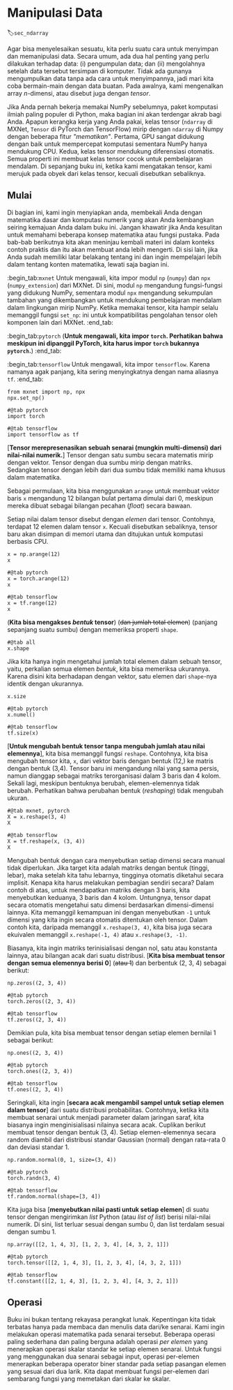 # Manipulasi Data
:label:`sec_ndarray`

Agar bisa menyelesaikan sesuatu, kita perlu suatu cara untuk menyimpan dan memanipulasi data.
Secara umum, ada dua hal penting yang perlu dilakukan terhadap data: (i) pengumpulan data;
dan (ii) mengolahnya setelah data tersebut tersimpan di komputer. Tidak ada gunanya mengumpulkan data
tanpa ada cara untuk menyimpannya, jadi mari kita coba bermain-main dengan data buatan.
Pada awalnya, kami mengenalkan array $n$-dimensi, atau disebut juga dengan *tensor*.

Jika Anda pernah bekerja memakai NumPy sebelumnya, paket komputasi ilmiah paling populer di Python,
maka bagian ini akan terdengar akrab bagi Anda.
Apapun kerangka kerja yang Anda pakai, kelas tensor (`ndarray` di MXNet, `Tensor` di PyTorch dan TensorFlow) 
mirip dengan `ndarray` di Numpy dengan beberapa fitur *"mematikan"*.
Pertama, GPU sangat didukung dengan baik untuk mempercepat komputasi sementara NumPy hanya mendukung CPU.
Kedua, kelas tensor mendukung diferensiasi otomatis.
Semua properti ini membuat kelas tensor cocok untuk pembelajaran mendalam.
Di sepanjang buku ini, ketika kami mengatakan tensor, kami merujuk pada obyek dari kelas tensor, kecuali
disebutkan sebaliknya.

## Mulai

Di bagian ini, kami ingin menyiapkan anda,
membekali Anda dengan matematika dasar dan komputasi numerik
yang akan Anda kembangkan seiring kemajuan Anda dalam buku ini.
Jangan khawatir jika Anda kesulitan untuk memahami beberapa
konsep matematika atau fungsi pustaka.
Pada bab-bab berikutnya kita akan meninjau kembali materi ini
dalam konteks contoh praktis dan itu akan membuat anda lebih mengerti.
Di sisi lain, jika Anda sudah memiliki latar belakang tentang ini
dan ingin mempelajari lebih dalam tentang konten matematika, lewati saja bagian ini.

:begin_tab:`mxnet`
Untuk mengawali, kita impor modul `np` (`numpy`) dan 
`npx` (`numpy_extension`) dari MXNet.
Di sini, modul `np` mengandung fungsi-fungsi yang didukung NumPy,
sementara modul `npx` mengandung sekumpulan tambahan yang dikembangkan untuk
mendukung pembelajaran mendalam dalam lingkungan mirip NumPy.
Ketika memakai tensor, kita hampir selalu memanggil fungsi `set_np`:
ini untuk kompatibilitas pengolahan tensor oleh komponen lain dari MXNet.
:end_tab:

:begin_tab:`pytorch`
(**Untuk mengawali, kita impor `torch`. Perhatikan bahwa meskipun ini dipanggil PyTorch, 
kita harus impor `torch` bukannya `pytorch`.**)
:end_tab:

:begin_tab:`tensorflow`
Untuk mengawali, kita impor `tensorflow`. Karena namanya agak panjang, kita sering menyingkatnya
dengan nama aliasnya `tf`.
:end_tab:

```{.python .input}
from mxnet import np, npx
npx.set_np()
```

```{.python .input}
#@tab pytorch
import torch
```

```{.python .input}
#@tab tensorflow
import tensorflow as tf
```

[**Tensor merepresenasikan sebuah senarai (mungkin multi-dimensi) dari nilai-nilai numerik.**]
Tensor dengan satu sumbu secara matematis mirip dengan vektor.
Tensor dengan dua sumbu mirip dengan matriks.
Sedangkan tensor dengan lebih dari dua sumbu tidak memiliki nama khusus dalam matematika.

Sebagai permulaan, kita bisa menggunakan `arange` untuk membuat vektor baris `x`
mengandung 12 bilangan bulat pertama dimulai dari 0,
meskipun mereka dibuat sebagai bilangan pecahan (*float*) secara bawaan.

Setiap nilai dalam tensor disebut dengan *elemen* dari tensor.
Contohnya, terdapat 12 elemen dalam tensor `x`.
Kecuali disebutkan sebaliknya, tensor baru akan disimpan di memori utama dan ditujukan untuk
komputasi berbasis CPU.

```{.python .input}
x = np.arange(12)
x
```

```{.python .input}
#@tab pytorch
x = torch.arange(12)
x
```

```{.python .input}
#@tab tensorflow
x = tf.range(12)
x
```

(**Kita bisa mengakses *bentuk* tensor**) (~~dan jumlah total elemen~~) (panjang sepanjang suatu sumbu)
dengan memeriksa properti `shape`.

```{.python .input}
#@tab all
x.shape
```

Jika kita hanya ingin mengetahui jumlah total elemen dalam sebuah tensor,
yaitu, perkalian semua elemen *bentuk*, kita bisa memeriksa ukurannya.
Karena disini kita berhadapan dengan vektor, satu elemen dari `shape`-nya 
identik dengan ukurannya.

```{.python .input}
x.size
```

```{.python .input}
#@tab pytorch
x.numel()
```

```{.python .input}
#@tab tensorflow
tf.size(x)
```

[**Untuk mengubah bentuk tensor tanpa mengubah jumlah atau nilai elemennya**],
kita bisa memanggil fungsi `reshape`.
Contohnya, kita bisa mengubah tensor kita, `x`,
dari vektor baris dengan bentuk (12,) ke matris dengan bentuk (3,4).
Tensor baru ini mengandung nilai yang sama persis,
namun dianggap sebagai matriks terorganisasi dalam 3 baris dan 4 kolom.
Sekali lagi, meskipun bentuknya berubah, elemen-elemennya tidak berubah.
Perhatikan bahwa perubahan bentuk (*reshaping*) tidak mengubah ukuran.

```{.python .input}
#@tab mxnet, pytorch
X = x.reshape(3, 4)
X
```

```{.python .input}
#@tab tensorflow
X = tf.reshape(x, (3, 4))
X
```

Mengubah bentuk dengan cara menyebutkan setiap dimensi secara manual tidak diperlukan.
Jika target kita adalah matriks dengan bentuk (tinggi, lebar),
maka setelah kita tahu lebarnya, tingginya otomatis diketahui secara implisit.
Kenapa kita harus melakukan pembagian sendiri secara?
Dalam contoh di atas, untuk mendapatkan matriks dengan 3 baris,
kita menyebutkan keduanya, 3 baris dan 4 kolom.
Untungnya, tensor dapat secara otomatis mengetahui satu dimensi berdasarkan dimensi-dimensi lainnya.
Kita memanggil kemampuan ini dengan menyebutkan `-1` untuk dimensi yang kita ingin secara otomatis 
ditentukan oleh tensor.
Dalam contoh kita, daripada memanggil `x.reshape(3, 4)`, kita bisa juga secara ekuivalen
memanggil `x.reshape(-1, 4)` atau `x.reshape(3, -1)`.

Biasanya, kita ingin matriks terinisialisasi dengan nol, satu atau konstanta lainnya,
atau bilangan acak dari suatu distribusi.
[**Kita bisa membuat tensor dengan semua elemennya berisi 0**] (~~atau  1~~)
dan berbentuk (2, 3, 4) sebagai berikut:

```{.python .input}
np.zeros((2, 3, 4))
```

```{.python .input}
#@tab pytorch
torch.zeros((2, 3, 4))
```

```{.python .input}
#@tab tensorflow
tf.zeros((2, 3, 4))
```

Demikian pula, kita bisa membuat tensor dengan setiap elemen bernilai 1 sebagai berikut:

```{.python .input}
np.ones((2, 3, 4))
```

```{.python .input}
#@tab pytorch
torch.ones((2, 3, 4))
```

```{.python .input}
#@tab tensorflow
tf.ones((2, 3, 4))
```

Seringkali, kita ingin [**secara acak mengambil sampel untuk setiap elemen dalam tensor**]
dari suatu distribusi probabilitas.
Contohnya, ketika kita membuat senarai untuk menjadi parameter dalam jaringan saraf,
kita biasanya ingin menginisialisasi nilainya secara acak.
Cuplikan berikut membuat tensor dengan bentuk (3, 4).
Setiap elemen-elemennya secara random diambil dari distribusi standar Gaussian (normal)
dengan rata-rata 0 dan deviasi standar 1.

```{.python .input}
np.random.normal(0, 1, size=(3, 4))
```

```{.python .input}
#@tab pytorch
torch.randn(3, 4)
```

```{.python .input}
#@tab tensorflow
tf.random.normal(shape=[3, 4])
```

Kita juga bisa [**menyebutkan nilai pasti untuk setiap elemen**] di suatu tensor
dengan mengirimkan *list* Python (atau *list of list*) berisi nilai-nilai numerik.
Di sini, list terluar sesuai dengan sumbu 0, dan list terdalam sesuai dengan sumbu 1.

```{.python .input}
np.array([[2, 1, 4, 3], [1, 2, 3, 4], [4, 3, 2, 1]])
```

```{.python .input}
#@tab pytorch
torch.tensor([[2, 1, 4, 3], [1, 2, 3, 4], [4, 3, 2, 1]])
```

```{.python .input}
#@tab tensorflow
tf.constant([[2, 1, 4, 3], [1, 2, 3, 4], [4, 3, 2, 1]])
```

## Operasi

Buku ini bukan tentang rekayasa perangkat lunak.
Kepentingan kita tidak terbatas hanya pada
membaca dan menulis data dari/ke senarai.
Kami ingin melakukan operasi matematika pada senarai tersebut.
Beberapa operasi paling sederhana dan paling berguna
adalah operasi *per elemen* yang menerapkan operasi skalar standar
ke setiap elemen senarai.
Untuk fungsi yang menggunakan dua senarai sebagai input,
operasi per-elemen menerapkan beberapa operator biner standar
pada setiap pasangan elemen yang sesuai dari dua larik.
Kita dapat membuat fungsi per-elemen dari sembarang fungsi 
yang memetakan dari skalar ke skalar.

